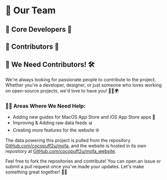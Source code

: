 <script setup>
import { VPTeamMembers } from 'vitepress/theme'

const members = [
  {
    avatar: 'https://avatars.githubusercontent.com/u/95243190?s=96&v=4',
    name: 'Cody Keats',
    title: '✨ Lead Developer ✨',
    links: [
      { icon: 'github', link: 'https://github.com/cocopuff2u' },
      { icon: 'linkedin', link: 'https://linkedin.com/in/cody-keats' },
      { icon: 'slack', link: 'https://macadmins.slack.com/' }
    ]
  }
]

const members2 = [
  {
    avatar: 'https://avatars.githubusercontent.com/u/91097104?v=4',
    name: 'Darian Garcia',
    title: '💡 Contributor / Moral Support 💡',
    links: [
      { icon: 'github', link: 'https://github.com/darixn' },
    ]
  }
]
</script>

# 👥 Our Team

## 🌟 Core Developers 🌟

<VPTeamMembers size="medium" :members="members" />

## 🌈 Contributors 🌈

<VPTeamMembers size="medium" :members="members2" />

## 🚀 We Need Contributors! 🛠️

We're always looking for passionate people to contribute to the project. Whether you're a developer, designer, or just someone who loves working on open-source projects, we'd love to have you! 🧑‍💻🌍

### 🧑‍💻 Areas Where We Need Help:
- Adding new guides for MacOS App Store and iOS App Store apps 📱
- Improving & Adding raw data feeds 📊
- Creating more features for the website 🌐

The data powering this project is pulled from the repository [GitHub.com/cocopuff2u/mofa](https://github.com/cocopuff2u/mofa), and the website is hosted in its own repository at [GitHub.com/cocopuff2u/mofa_website](https://github.com/cocopuff2u/mofa_website).

Feel free to fork the repositories and contribute! You can open an issue or submit a pull request once you've made your updates. Let's make something great together! 🎉🚀



